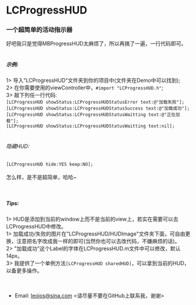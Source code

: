 # LCProgressHUD
### 一个超简单的活动指示器 <br>


好吧我只是觉得MBProgressHUD太麻烦了，所以再搞了一遍，一行代码即可。<br><br>

##### 示例:
1> 导入"LCProgressHUD"文件夹到你的项目中(文件夹在Demo中可以找到);<br>
2> 在你需要使用的viewController中，`#import "LCProgressHUD.h"`;<br>
3> 敲下列任一行代码:<br>
`[LCProgressHUD showStatus:LCProgressHUDStatusError text:@"加载失败"];` <br>
`[LCProgressHUD showStatus:LCProgressHUDStatusSuccess text:@"加载成功"];`<br>
`[LCProgressHUD showStatus:LCProgressHUDStatusWaitting text:@"正在加载"];`<br>
`[LCProgressHUD showStatus:LCProgressHUDStatusWaitting text:nil];`<br><br>

###### 隐藏HUD:
`[LCProgressHUD hide:YES keep:NO];`<br><br>
怎么样，是不是超简单，哈哈~<br><br><br>

##### Tips:
1> HUD是添加到当前的window上而不是当前的view上，若实在需要可以去LCProgressHUD中修改。<br>
1> 加载成功/失败的图片在"LCProgressHUD/HUDImage"文件夹下面，可自由更换，注意把名字改成我一样的即可(当然你也可以去改代码，不嫌麻烦的话)。<br>
2> "加载成功"这个Label的字体在LCProgressHUD.m文件中可以修改，默认14px。<br>
3> 我提供了一个单例方法`[LCProgressHUD sharedHUD]`，可以拿到当前的HUD，以备更多操作。<br><br><br>

* Email: leoios@sina.com <请尽量不要在GitHub上联系我，谢谢>
